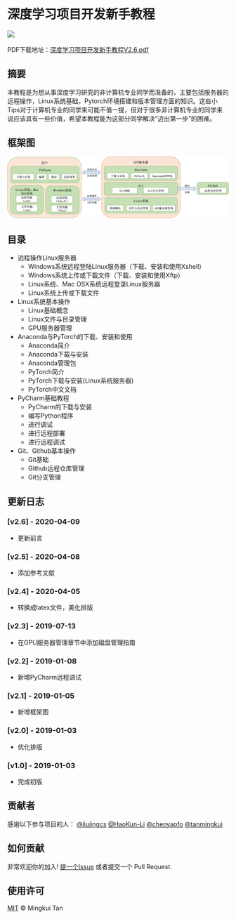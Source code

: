 深度学习项目开发新手教程
============================

[![](https://img.shields.io/github/v/release/tanmingkui/development-tutorial-for-beginner.svg)](https://github.com/tanmingkui/development-tutorial-for-beginner/releases)

PDF下载地址：[深度学习项目开发新手教程V2.6.pdf](https://github.com/tanmingkui/development-tutorial-for-beginner/releases/download/v2.6/Basic_Tips_Before_Starting_the_Deep_Learning_Journey_for_Very_Beginners_v2.6.pdf)

## 摘要
本教程是为想从事深度学习研究的非计算机专业同学而准备的，主要包括服务器的远程操作，Linux系统基础，Pytorch环境搭建和版本管理方面的知识。这些小Tips对于计算机专业的同学来可能不值一提，但对于很多非计算机专业的同学来说应该具有一些价值，希望本教程能为这部分同学解决“迈出第一步”的困难。

## 框架图
![框架图](framework.png)

## 目录

* 远程操作Linux服务器
  * Windows系统远程登陆Linux服务器（下载、安装和使用Xshell）
  * Windows系统上传或下载文件（下载、安装和使用Xftp）
  * Linux系统、Mac OSX系统远程登录Linux服务器
  * Linux系统上传或下载文件
* Linux系统基本操作
  * Linux基础概念
  * Linux文件与目录管理
  * GPU服务器管理
* Anaconda与PyTorch的下载、安装和使用
  * Anaconda简介
  * Anaconda下载与安装
  * Anaconda管理包
  * PyTorch简介
  * PyTorch下载与安装(Linux系统服务器)
  * PyTorch中文文档
* PyCharm基础教程
  * PyCharm的下载与安装
  * 编写Python程序
  * 进行调试
  * 进行远程部署
  * 进行远程调试
* Git、Github基本操作
  * Git基础
  * Github远程仓库管理
  * Git分支管理

## 更新日志
### [v2.6] - 2020-04-09
* 更新前言

### [v2.5] - 2020-04-08
* 添加参考文献

### [v2.4] - 2020-04-05
* 转换成latex文件，美化排版

### [v2.3] - 2019-07-13
* 在GPU服务器管理章节中添加磁盘管理指南

### [v2.2] - 2019-01-08
* 新增PyCharm远程调试

### [v2.1] - 2019-01-05
* 新增框架图

### [v2.0] - 2019-01-03
* 优化排版

### [v1.0] - 2019-01-03
* 完成初版

## 贡献者

感谢以下参与项目的人：
[@liujingcs](https://github.com/liujingcs)
[@HaoKun-Li](https://github.com/HaoKun-Li)
[@chenyaofo](https://github.com/chenyaofo)
[@tanmingkui](https://github.com/tanmingkui)

## 如何贡献

非常欢迎你的加入! [提一个Issue](https://github.com/tanmingkui/development-tutorial-for-beginner/issues/new) 或者提交一个 Pull Request.

## 使用许可

[MIT](LICENSE) © Mingkui Tan